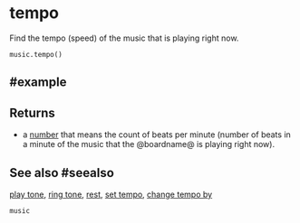 # tempo

Find the tempo (speed) of the music that is playing right now.

```sig
music.tempo()
```

## #example

## Returns

* a [number](/types/number) that means the count of beats per minute (number of
  beats in a minute of the music that the @boardname@ is playing right now).

## See also #seealso

[play tone](/reference/music/play-tone), [ring tone](/reference/music/ring-tone),
[rest](/reference/music/rest), [set tempo](/reference/music/set-tempo),
[change tempo by](/reference/music/change-tempo-by)

```package
music
```